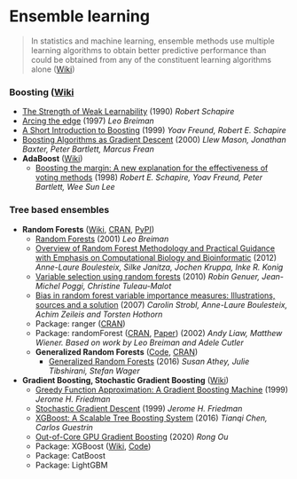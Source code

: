 # Ensemble learning
> In statistics and machine learning, ensemble methods use multiple learning algorithms to obtain better predictive performance than could be obtained from any of the constituent learning algorithms alone ([Wiki](https://en.wikipedia.org/wiki/Ensemble_learning))

### Boosting ([Wiki](https://en.wikipedia.org/wiki/Boosting_(machine_learning))
- [The Strength of Weak Learnability](https://www.cs.princeton.edu/~schapire/papers/strengthofweak.pdf) (1990) *Robert Schapire*
- [Arcing the edge](https://statistics.berkeley.edu/sites/default/files/tech-reports/486.pdf) (1997) *Leo Breiman*
- [A Short Introduction to Boosting](https://www.yorku.ca/gisweb/eats4400/boost.pdf) (1999) *Yoav Freund, Robert E. Schapire*
- [Boosting Algorithms as Gradient Descent](http://papers.nips.cc/paper/1766-boosting-algorithms-as-gradient-descent.pdf) (2000) *Llew Mason, Jonathan Baxter, Peter Bartlett, Marcus Frean*
- **AdaBoost** ([Wiki](https://en.wikipedia.org/wiki/AdaBoost))
  - [Boosting the margin: A new explanation for the effectiveness of voting methods](https://www.cc.gatech.edu/~isbell/tutorials/boostingmargins.pdf) (1998) *Robert E. Schapire, Yoav Freund, Peter Bartlett, Wee Sun Lee*

### Tree based ensembles
- **Random Forests** ([Wiki](https://en.wikipedia.org/wiki/Random_forest), [CRAN](https://cran.r-project.org/web/packages/randomForest/), [PyPI](https://scikit-learn.org/stable/modules/generated/sklearn.ensemble.RandomForestClassifier.html#sklearn.ensemble.RandomForestClassifier))<br>
  - [Random Forests](https://link.springer.com/article/10.1023/A:1010933404324) (2001) *Leo Breiman*
  - [Overview of Random Forest Methodology and Practical Guidance with Emphasis on Computational Biology and Bioinformatic](https://epub.ub.uni-muenchen.de/13766/1/TR.pdf) (2012) *Anne-Laure Boulesteix, Silke Janitza, Jochen Kruppa, Inke R. Konig*
  - [Variable selection using random forests](https://hal.archives-ouvertes.fr/hal-00755489/file/PRLv4.pdf) (2010) *Robin Genuer, Jean-Michel Poggi, Christine Tuleau-Malot*
  - [Bias in random forest variable importance measures: Illustrations, sources and a solution](https://www.ncbi.nlm.nih.gov/pmc/articles/PMC1796903/pdf/1471-2105-8-25.pdf) (2007) *Carolin Strobl, Anne-Laure Boulesteix, Achim Zeileis and Torsten Hothorn*
  - Package: ranger ([CRAN](https://cran.r-project.org/web/packages/ranger/))
  - Package: randomForest ([CRAN](https://cran.r-project.org/web/packages/randomForest/), [Paper](http://cogns.northwestern.edu/cbmg/LiawAndWiener2002.pdf)) (2002) *Andy Liaw, Matthew Wiener. Based on work by Leo Breiman and Adele Cutler*
  - **Generalized Random Forests** ([Code](https://github.com/grf-labs/grf), [CRAN](https://cran.r-project.org/web/packages/grf/))
    - [Generalized Random Forests](https://arxiv.org/abs/1610.01271) (2016) *Susan Athey, Julie Tibshirani, Stefan Wager*
- **Gradient Boosting, Stochastic Gradient Boosting** ([Wiki](https://en.wikipedia.org/wiki/Gradient_boosting))
  - [Greedy Function Approximation: A Gradient Boosting Machine](https://statweb.stanford.edu/~jhf/ftp/trebst.pdf) (1999) *Jerome H. Friedman*
  - [Stochastic Gradient Descent](https://statweb.stanford.edu/~jhf/ftp/stobst.pdf) (1999) *Jerome H. Friedman*
  - [XGBoost: A Scalable Tree Boosting System](https://www.kdd.org/kdd2016/papers/files/rfp0697-chenAemb.pdf) (2016) *Tianqi Chen, Carlos Guestrin*
  - [Out-of-Core GPU Gradient Boosting](https://arxiv.org/pdf/2005.09148.pdf) (2020) *Rong Ou*
  - Package: XGBoost ([Wiki](https://en.wikipedia.org/wiki/XGBoost), [Code](https://github.com/dmlc/xgboost))
  - Package: CatBoost
  - Package: LightGBM
